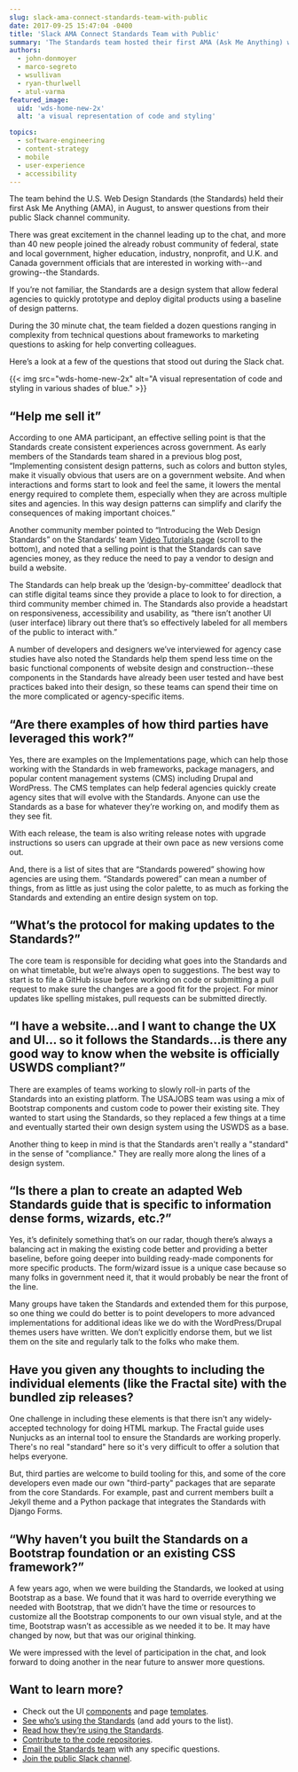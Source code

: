```yaml
---
slug: slack-ama-connect-standards-team-with-public
date: 2017-09-25 15:47:04 -0400
title: 'Slack AMA Connect Standards Team with Public'
summary: 'The Standards team hosted their first AMA (Ask Me Anything) with the public in August. Here’s a breakdown of the big topics discussed during the chat.'
authors:
  - john-donmoyer
  - marco-segreto
  - wsullivan
  - ryan-thurlwell
  - atul-varma
featured_image:
  uid: 'wds-home-new-2x'
  alt: 'a visual representation of code and styling'

topics:
  - software-engineering
  - content-strategy
  - mobile
  - user-experience
  - accessibility
---
```


The team behind the U.S. Web Design Standards (the Standards) held their first Ask Me Anything (AMA), in August, to answer questions from their public Slack channel community.

There was great excitement in the channel leading up to the chat, and more than 40 new people joined the already robust community of federal, state and local government, higher education, industry, nonprofit, and U.K. and Canada government officials that are interested in working with--and growing--the Standards.

If you’re not familiar, the Standards are a design system that allow federal agencies to quickly prototype and deploy digital products using a baseline of design patterns.

During the 30 minute chat, the team fielded a dozen questions ranging in complexity from technical questions about frameworks to marketing questions to asking for help converting colleagues.

Here’s a look at a few of the questions that stood out during the Slack chat.

{{< img src="wds-home-new-2x" alt="A visual representation of code and styling in various shades of blue." >}}

## “Help me sell it”

According to one AMA participant, an effective selling point is that the Standards create consistent experiences across government. As early members of the Standards team shared in a previous blog post, “Implementing consistent design patterns, such as colors and button styles, make it visually obvious that users are on a government website. And when interactions and forms start to look and feel the same, it lowers the mental energy required to complete them, especially when they are across multiple sites and agencies. In this way design patterns can simplify and clarify the consequences of making important choices.”

Another community member pointed to “Introducing the Web Design Standards” on the Standards’ team [Video Tutorials page](https://designsystem.digital.gov/documentation/video-tutorials/) (scroll to the bottom), and noted that a selling point is that the Standards can save agencies money, as they reduce the need to pay a vendor to design and build a website.

The Standards can help break up the ‘design-by-committee’ deadlock that can stifle digital teams since they provide a place to look to for direction, a third community member chimed in. The Standards also provide a headstart on responsiveness, accessibility and usability, as “there isn’t another UI (user interface) library out there that’s so effectively labeled for all members of the public to interact with.”

A number of developers and designers we’ve interviewed for agency case studies have also noted the Standards help them spend less time on the basic functional components of website design and construction--these components in the Standards have already been user tested and have best practices baked into their design, so these teams can spend their time on the more complicated or agency-specific items.

## “Are there examples of how third parties have leveraged this work?”

Yes, there are examples on the Implementations page, which can help those working with the Standards in web frameworks, package managers, and popular content management systems (CMS) including Drupal and WordPress. The CMS templates can help federal agencies quickly create agency sites that will evolve with the Standards.  Anyone can use the Standards as a base for whatever they’re working on, and modify them as they see fit.

With each release, the team is also writing release notes with upgrade instructions so users can upgrade at their own pace as new versions come out.

And, there is a list of sites that are “Standards powered” showing how agencies are using them. “Standards powered” can mean a number of things, from as little as just using the color palette, to as much as forking the Standards and extending an entire design system on top.

## “What’s the protocol for making updates to the Standards?”

The core team is responsible for deciding what goes into the Standards and on what timetable, but we’re always open to suggestions. The best way to start is to file a GitHub issue before working on code or submitting a pull request to make sure the changes are a good fit for the project. For minor updates like spelling mistakes, pull requests can be submitted directly.

## “I have a website...and I want to change the UX and UI... so it follows the Standards...is there any good way to know when the website is officially USWDS compliant?”

There are examples of teams working to slowly roll-in parts of the Standards into an existing platform. The USAJOBS team was using a mix of Bootstrap components and custom code to power their existing site. They wanted to start using the Standards, so they replaced a few things at a time and eventually started their own design system using the USWDS as a base.

Another thing to keep in mind is that the Standards aren't really a "standard" in the sense of "compliance." They are really more along the lines of a design system.

## “Is there a plan to create an adapted Web Standards guide that is specific to information dense forms, wizards, etc.?”

Yes, it’s definitely something that’s on our radar, though there’s always a balancing act in making the existing code better and providing a better baseline, before going deeper into building ready-made components for more specific products. The form/wizard issue is a unique case because so many folks in government need it, that it would probably be near the front of the line.

Many groups have taken the Standards and extended them for this purpose, so one thing we could do better is to point developers to more advanced implementations for additional ideas like we do with the WordPress/Drupal themes users have written.  We don’t explicitly endorse them, but we list them on the site and regularly talk to the folks who make them.


## Have you given any thoughts to including the individual elements (like the Fractal site) with the bundled zip releases?

One challenge in including these elements is that there isn't any widely-accepted technology for doing HTML markup. The Fractal guide uses Nunjucks as an internal tool to ensure the Standards are working properly. There's no real "standard" here so it's very difficult to offer a solution that helps everyone.

But, third parties are welcome to build tooling for this, and some of the core developers even made our own "third-party" packages that are separate from the core Standards. For example, past and current members built a Jekyll theme and a Python package that integrates the Standards with Django Forms.

## “Why haven’t you built the Standards on a Bootstrap foundation or an existing CSS framework?”

A few years ago, when we were building the Standards, we looked at using Bootstrap as a base. We found that it was hard to override everything we needed with Bootstrap, that we didn’t have the time or resources to customize all the Bootstrap components to our own visual style, and at the time,  Bootstrap wasn’t as accessible as we needed it to be. It may have changed by now, but that was our original thinking.

We were impressed with the level of participation in the chat, and look forward to doing another in the near future to answer more questions.

## Want to learn more?

* Check out the UI [components](https://designsystem.digital.gov/components/overview/) and page [templates](https://designsystem.digital.gov/templates/).
* [See who’s using the Standards](https://designsystem.digital.gov/documentation/showcase/) (and add yours to the list).
* [Read how they’re using the Standards](https://designsystem.digital.gov/about/updates/).
* [Contribute to the code repositories](https://designsystem.digital.gov/about/contribute/).
* [Email the Standards team](mailto:uswds@gsa.gov) with any specific questions.
* [Join the public Slack channel](https://designsystem.digital.gov/about/community/).
